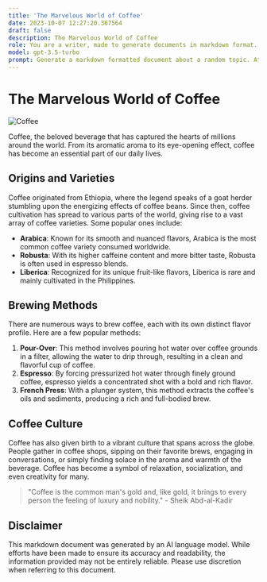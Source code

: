 ```yaml
---
title: 'The Marvelous World of Coffee'
date: 2023-10-07 12:27:20.367564
draft: false
description: The Marvelous World of Coffee
role: You are a writer, made to generate documents in markdown format. It is very important that all of the documents you generate are in valid markdown format.
model: gpt-3.5-turbo
prompt: Generate a markdown formatted document about a random topic. At the bottom, include a disclaimer explaining that the document was generated by you. The first line of the document should be the title. Make sure that the entire document is in proper markdown format, using a mix of various tags to make the document visually appealing.
---
```


# The Marvelous World of Coffee

![Coffee](https://images.unsplash.com/photo-1551293228-48358200fbf9)

Coffee, the beloved beverage that has captured the hearts of millions around the world. From its aromatic aroma to its eye-opening effect, coffee has become an essential part of our daily lives.

## Origins and Varieties

Coffee originated from Ethiopia, where the legend speaks of a goat herder stumbling upon the energizing effects of coffee beans. Since then, coffee cultivation has spread to various parts of the world, giving rise to a vast array of coffee varieties. Some popular ones include:

- **Arabica**: Known for its smooth and nuanced flavors, Arabica is the most common coffee variety consumed worldwide.
- **Robusta**: With its higher caffeine content and more bitter taste, Robusta is often used in espresso blends.
- **Liberica**: Recognized for its unique fruit-like flavors, Liberica is rare and mainly cultivated in the Philippines.

## Brewing Methods

There are numerous ways to brew coffee, each with its own distinct flavor profile. Here are a few popular methods:

1. **Pour-Over**: This method involves pouring hot water over coffee grounds in a filter, allowing the water to drip through, resulting in a clean and flavorful cup of coffee.
2. **Espresso**: By forcing pressurized hot water through finely ground coffee, espresso yields a concentrated shot with a bold and rich flavor.
3. **French Press**: With a plunger system, this method extracts the coffee's oils and sediments, producing a rich and full-bodied brew.

## Coffee Culture

Coffee has also given birth to a vibrant culture that spans across the globe. People gather in coffee shops, sipping on their favorite brews, engaging in conversations, or simply finding solace in the aroma and warmth of the beverage. Coffee has become a symbol of relaxation, socialization, and even creativity for many.

> "Coffee is the common man's gold and, like gold, it brings to every person the feeling of luxury and nobility." - Sheik Abd-al-Kadir

## Disclaimer

This markdown document was generated by an AI language model. While efforts have been made to ensure its accuracy and readability, the information provided may not be entirely reliable. Please use discretion when referring to this document.